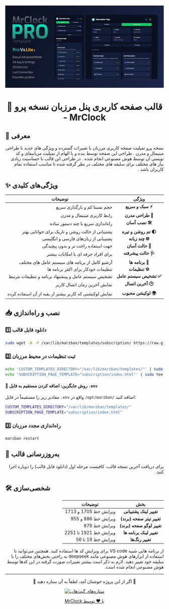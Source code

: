 <div align="center">
  
![Preview](preview.jpg)

# 📌 قالب صفحه کاربری پنل مرزبان نسخه پرو - MrClock

</div>

<a name="معرفی"></a>
## 🎨 معرفی

<p dir="rtl">
نسخه پرو تمپلیت صفحه کاربری مرزبان با تغییرات گسترده و ویژگی های جدید با طراحی مینیمال و مدرن . طراحی این صفحه توسط بنده و با الهام از تمپلیت مزبانیفای و کد نویسی آن توسط هوش مصنوعی انجام شده . در طراحی این قالب با حساسیت زیادی نیاز های مختلف برای سلیقه های مختلف در نظر گرفنه شده تا مناسب استفاده تمام کاربران باشد . 
</p>


<a name="ویژگی‌ها"></a>
## ✨ ویژگی‌های کلیدی

<div dir="rtl" align="center">

| ویژگی | توضیحات |
|:-----:|---------|
| **⚡ سبک و سریع** | حجم نسبتا کم و بارگذاری سریع |
| **🎨 طراحی مدرن** | رابط کاربری مینیمال و مدرن |
| **🛠 نصب آسان** | راه‌اندازی سریع با چند دستور ساده |
| **🌓 تم روشن و تیره** | پشتیبانی از حالت روشن و تاریک برای خوانایی بهتر |
| **🌐 چند زبانه** | پشتیبانی از زبان‌های فارسی و انگلیسی |
| **💊 حالت آسان** | جهت استفاده راحت تر و بدون پیچیدگی |
| **🩺 حالت پیشرفته** | برای افراد حرفه ای با امکانات بیشتر |
| **📲 برنامه ها** | آرشیو کامل از برنامه های سیستم عامل های مختلف |
| **⚙️ تنظیمات** | تنظیمات خودکار برای اکقر برنامه ها |
| **✅ تشخیص سیستم عامل** | تشخیص سیستم عامل و پینشنهاد برنامه و تنظیمات مرتبط |
| **🕑 آخرین اتصال** | نمایش آخرین زمان اتصال کاربر |
| **🌍 لوکیشن محبوب** | نمایش لوکیشنی که کاربر بیشتر از بقیه از آن استفاده کرده |

</div>

<a name="نصب"></a>
## 📥 نصب و راه‌اندازی

<div>

### 1️⃣ دانلود فایل قالب

</div>

```bash
sudo wget -N -P /var/lib/marzban/templates/subscription/ https://raw.githubusercontent.com/Mrclocks/Pro-Subscription-Template/main/index.html
```

<div>

### 2️⃣ ثبت تنظیمات در محیط مرزبان

</div>

```bash
echo 'CUSTOM_TEMPLATES_DIRECTORY="/var/lib/marzban/templates/"' | sudo tee -a /opt/marzban/.env
echo 'SUBSCRIPTION_PAGE_TEMPLATE="subscription/index.html"' | sudo tee -a /opt/marzban/.env
```

<div>

#### 📝 روش جایگزین: اضافه کردن مستقیم به فایل `.env`

مقادیر زیر را مستقیماً در فایل `.env` واقع در `/opt/marzban/` اضافه کنید:

</div>

```bash
CUSTOM_TEMPLATES_DIRECTORY="/var/lib/marzban/templates/"
SUBSCRIPTION_PAGE_TEMPLATE="subscription/index.html"
```

<div>

### 3️⃣ راه‌اندازی مجدد مرزبان

</div>

```bash
marzban restart
```

<div>

## 🔄 به‌روزرسانی قالب

<div dir="rtl" align="right">
  <p>برای دریافت آخرین نسخه قالب، کافیست مرحله اول (دانلود فایل قالب) را دوباره اجرا کنید.</p>
</div>

<a name="شخصی‌سازی"></a>
## 🛠 شخصی‌سازی

<div dir="rtl" align="center">

| بخش | توضیحات |
|:-----:|---------|
| **تغییر لینک پشتیبانی** | ویرایش خط 1705 و 1713 |
| **تغییر تیتر صفحه (برند)** | ویرایش خط 886 و 955 |
| **تغییر لوگو صفحه (برند)** | ویرایش خط 879 |
| **تغییر لینک برنامه ها** | ویرایش خط 1921 تا 2251 |
| **تغییر رنگ‌ها** | ویرایش خط 19 تا 56 |

</div>

<div dir="rtl" align="right">
  <p> از برنامه هایی شبیه VS code برای ویرایش کد ها استفاده کنید. همچنین می‌توانید با استفاده از ابزارهای هوش مصنوعی مانند deepseek به راحتی بخش‌های مختلف را با سلیقه خود تغییر دهید. لازم به ذکر است بیشتر تغییرات صورت گرفته در این کد‌ها توسط هوش مصنوعی انجام شده است.</p>
</div>

---


<div align="center">
  <p dir="rtl">🌟 اگر از این پروژه خوشتان آمد، لطفاً به آن ستاره دهید 🌟</p>
  
  <p>
    <a href="https://github.com/Mrclocks/MrClock-Subscription-Template">
      <img src="https://img.shields.io/github/stars/Mrclocks/MrClock-Subscription-Template?style=social" alt="ستاره‌های گیت‌هاب">
  </p>
  
  <p dir="rtl">با ❤️ توسط MrClock</p>
</div>
